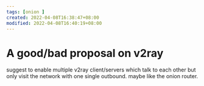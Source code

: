 ```yaml
--- 
tags: [onion ]
created: 2022-04-08T16:38:47+08:00
modified: 2022-04-08T16:40:19+08:00
---
```


# A good/bad proposal on v2ray

suggest to enable multiple v2ray client/servers which talk to each other but only visit the network with one single outbound. maybe like the onion router.
